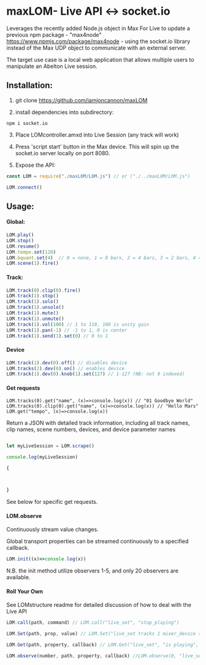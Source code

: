 
# maxLOM- Live API <-> socket.io 

Leverages the recently added Node.js object in Max For Live to update a previous npm package - "max4node" https://www.npmjs.com/package/max4node - using the socket.io library instead of the Max UDP object to communicate with an external server.

The target use case is a local web application that allows multiple users to manipulate an Abelton Live session. 

## Installation:

1. git clone https://github.com/iamjoncannon/maxLOM

2. install dependencies into subdirectory:

```npm
npm i socket.io
```

3. Place LOMcontroller.amxd into Live Session (any track will work)

4. Press 'script start' button in the Max device. This will spin up the socket.io server locally on port 8080.

5. Expose the API:

```Javascript
const LOM = require("./maxLOM/LOM.js") // or ("./../maxLOM/LOM.js")

LOM.connect()
```

## Usage:

#### Global:

```Javascript
LOM.play()
LOM.stop()
LOM.resume() 
LOM.tempo.set(120)
LOM.bquant.set(4)  // 0 = none, 1 = 8 bars, 2 = 4 bars, 3 = 2 bars, 4 = 1 bar
LOM.scene(1).fire()
```

#### Track:

```Javascript
LOM.track(0).clip(0).fire()
LOM.track(1).stop()
LOM.track(1).solo()
LOM.track(1).unsolo()
LOM.track(1).mute()
LOM.track(1).unmute()
LOM.track(1).vol(100) // 1 to 110, 100 is unity gain
LOM.track(1).pan(-1) // -1 to 1, 0 is center
LOM.track(1).send(1).set(0) // 0 to 1
```

#### Device
```Javascript
LOM.track(1).dev(0).off() // disables device
LOM.tracks(2).dev(0).on() // enables device
LOM.track(1).dev(0).knob(1).set(127) // 1-127 (NB: not 0 indexed)
```

#### Get requests

```
LOM.tracks(0).get("name", (x)=>console.log(x)) // "01 Goodbye World"
LOM.tracks(0).clip(0).get("name", (x)=>console.log(x)) // "Hello Mars"
LOM.get("tempo", (x)=>console.log(x)) 
```

Return a JSON with detailed track information, including all track names, clip names, scene numbers, devices, and device parameter names

```Javascript

let myLiveSession = LOM.scrape()

console.log(myLiveSession) 

{



}

```

See below for specific get requests.

#### LOM.observe

Continuously stream value changes. 

Global transport properties can be streamed continuously to a specified callback.

```Javascript
LOM.init((x)=>console.log(x))
```

N.B. the init method utilize observers 1-5, and only 20 observers are available. 

#### Roll Your Own 

See LOMstructure readme for detailed discussion of how to deal with the Live API

```Javascript
LOM.call(path, command) // LOM.call("live_set", "stop_playing")

LOM.Set(path, prop, value) // LOM.Set("live_set tracks 1 mixer_device sends 1", "value", 0)

LOM.Get(path, property, callback) // LOM.Get("live_set", "is playing", (x)=> console.log(x)) // "true"

LOM.observe(number, path, property, callback) //LOM.observe(0, "live_set master_track mixer_device volume", "value", (x)=>console.log(x)) // ".01232"
```
